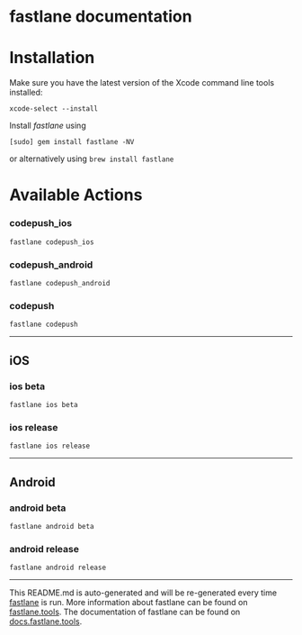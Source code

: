 fastlane documentation
================
# Installation

Make sure you have the latest version of the Xcode command line tools installed:

```
xcode-select --install
```

Install _fastlane_ using
```
[sudo] gem install fastlane -NV
```
or alternatively using `brew install fastlane`

# Available Actions
### codepush_ios
```
fastlane codepush_ios
```

### codepush_android
```
fastlane codepush_android
```

### codepush
```
fastlane codepush
```


----

## iOS
### ios beta
```
fastlane ios beta
```

### ios release
```
fastlane ios release
```


----

## Android
### android beta
```
fastlane android beta
```

### android release
```
fastlane android release
```


----

This README.md is auto-generated and will be re-generated every time [fastlane](https://fastlane.tools) is run.
More information about fastlane can be found on [fastlane.tools](https://fastlane.tools).
The documentation of fastlane can be found on [docs.fastlane.tools](https://docs.fastlane.tools).

